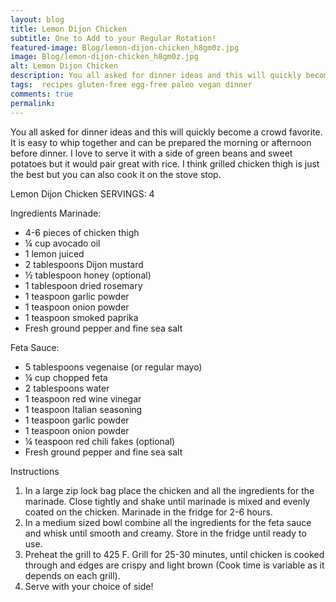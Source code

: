 ```yaml
---
layout: blog
title: Lemon Dijon Chicken
subtitle: One to Add to your Regular Rotation!
featured-image: Blog/lemon-dijon-chicken_h8gm0z.jpg
image: Blog/lemon-dijon-chicken_h8gm0z.jpg
alt: Lemon Dijon Chicken
description: You all asked for dinner ideas and this will quickly become a crowd favorite. It is easy to whip together and can be prepared the morning or afternoon before dinner. I love to serve it with a side of green beans and sweet potatoes but it would pair great with rice.
tags:  recipes gluten-free egg-free paleo vegan dinner
comments: true
permalink:
---
```

You all asked for dinner ideas and this will quickly become a crowd favorite. It is easy to whip together and can be prepared the morning or afternoon before dinner. I love to serve it with a side of green beans and sweet potatoes but it would pair great with rice. I think grilled chicken thigh is just the best but you can also cook it on the stove stop.

Lemon Dijon Chicken
SERVINGS: 4

Ingredients
Marinade:
* 4-6 pieces of chicken thigh
* ¼ cup avocado oil
* 1 lemon juiced
* 2 tablespoons Dijon mustard
* ½ tablespoon honey (optional)
* 1 tablespoon dried rosemary
* 1 teaspoon garlic powder
* 1 teaspoon onion powder
* 1 teaspoon smoked paprika
* Fresh ground pepper and fine sea salt

Feta Sauce:
* 5 tablespoons vegenaise (or regular mayo)
* ¼ cup chopped feta
* 2 tablespoons water
* 1 teaspoon red wine vinegar
* 1 teaspoon Italian seasoning
* 1 teaspoon garlic powder
* 1 teaspoon onion powder
* ¼ teaspoon red chili fakes (optional)
* Fresh ground pepper and fine sea salt

Instructions
1. In a large zip lock bag place the chicken and all the ingredients for the marinade. Close tightly and shake until marinade is mixed and evenly coated on the chicken. Marinade in the fridge for 2-6 hours.
2. In a medium sized bowl combine all the ingredients for the feta sauce and whisk until smooth and creamy. Store in the fridge until ready to use.
3. Preheat the grill to 425 F. Grill for 25-30 minutes, until chicken is cooked through and edges are crispy and light brown (Cook time is variable as it depends on each grill).
4. Serve with your choice of side!
